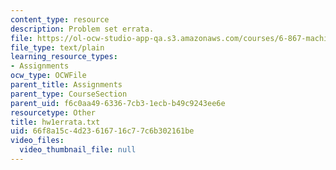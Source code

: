 ```yaml
---
content_type: resource
description: Problem set errata.
file: https://ol-ocw-studio-app-qa.s3.amazonaws.com/courses/6-867-machine-learning-fall-2006/66f8a15c4d23616716c77c6b302161be_hw1errata.txt
file_type: text/plain
learning_resource_types:
- Assignments
ocw_type: OCWFile
parent_title: Assignments
parent_type: CourseSection
parent_uid: f6c0aa49-6336-7cb3-1ecb-b49c9243ee6e
resourcetype: Other
title: hw1errata.txt
uid: 66f8a15c-4d23-6167-16c7-7c6b302161be
video_files:
  video_thumbnail_file: null
---
```

